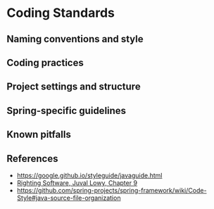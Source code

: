 # Coding Standards

## Naming conventions and style

## Coding practices

## Project settings and structure

## Spring-specific guidelines

## Known pitfalls

## References

- https://google.github.io/styleguide/javaguide.html
- [Righting Software, Juval Lowy, Chapter 9](https://learning.oreilly.com/library/view/righting-software/9780136524007/ch09.xhtml)
- https://github.com/spring-projects/spring-framework/wiki/Code-Style#java-source-file-organization

